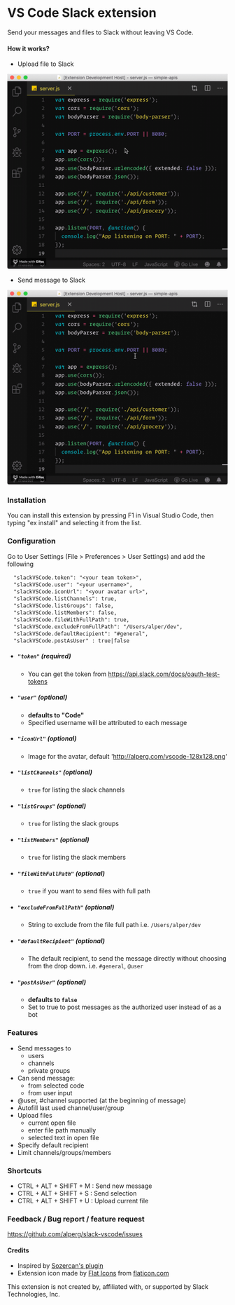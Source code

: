 # VS Code Slack extension
Send your messages and files to Slack without leaving VS Code.

#### How it works?
* Upload file to Slack

![Send message](assets/upload.gif)

* Send message to Slack

![Upload file](assets/message.gif)

### Installation
You can install this extension by pressing F1 in Visual Studio Code, then typing "ex install" and selecting it from the list.

### Configuration
Go to User Settings (File > Preferences > User Settings) and add the following 
```
  "slackVSCode.token": "<your team token>",
  "slackVSCode.user": "<your username>",
  "slackVSCode.iconUrl": "<your avatar url>",
  "slackVSCode.listChannels": true,
  "slackVSCode.listGroups": false,
  "slackVSCode.listMembers": false,
  "slackVSCode.fileWithFullPath": true,
  "slackVSCode.excludeFromFullPath": "/Users/alper/dev",
  "slackVSCode.defaultRecipient": "#general",
  "slackVSCode.postAsUser" : true|false
```

* ##### `"token"` (required)
    * You can get the token from https://api.slack.com/docs/oauth-test-tokens

* ##### `"user"` (optional)
    * **defaults to "Code"**
    * Specified username will be attributed to each message

* ##### `"iconUrl"` (optional)
    * Image for the avatar, default 'http://alperg.com/vscode-128x128.png'

* ##### `"listChannels"` (optional)
    * `true` for listing the slack channels

* ##### `"listGroups"` (optional)
    * `true` for listing the slack groups

* ##### `"listMembers"` (optional)
    * `true` for listing the slack members

* ##### `"fileWithFullPath"` (optional)
    * `true` if you want to send files with full path

* ##### `"excludeFromFullPath"` (optional)
    * String to exclude from the file full path i.e. `/Users/alper/dev`

* ##### `"defaultRecipient"` (optional)
    * The default recipient, to send the message directly without choosing from the drop down. i.e. `#general`, `@user`

* ##### `"postAsUser"` (optional)
    * **defaults to `false`**
    * Set to true to post messages as the authorized user instead of as a bot

### Features
* Send messages to
    * users
    * channels
    * private groups
* Can send message:
    * from selected code
    * from user input
* @user, #channel supported (at the beginning of message)
* Autofill last used channel/user/group
* Upload files
    * current open file
    * enter file path manually
    * selected text in open file
* Specify default recipient
* Limit channels/groups/members

### Shortcuts
* CTRL + ALT + SHIFT + M : Send new message
* CTRL + ALT + SHIFT + S : Send selection
* CTRL + ALT + SHIFT + U : Upload current file

### Feedback / Bug report / feature request
https://github.com/alperg/slack-vscode/issues

   
#### Credits
* Inspired by [Sozercan's plugin](https://marketplace.visualstudio.com/items/sozercan.slack)
* Extension icon made by [Flat Icons](https://www.flaticon.com/authors/flat-icons/ "Flat Icons") from [flaticon.com](https://www.flaticon.com/ "Flaticon")

This extension is not created by, affiliated with, or supported by Slack Technologies, Inc.